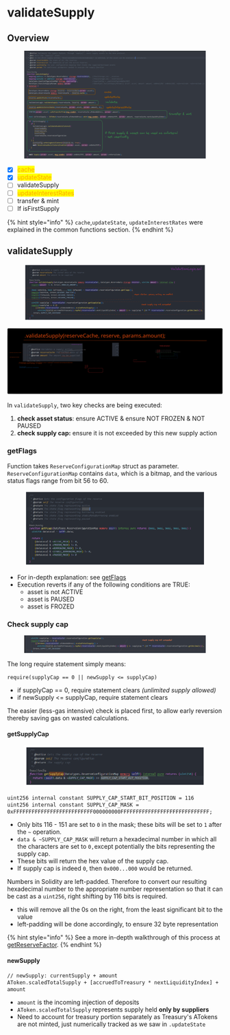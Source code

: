 # validateSupply

## Overview

<figure><img src="../../.gitbook/assets/image (73).png" alt=""><figcaption></figcaption></figure>

* [x] <mark style="color:orange;">cache</mark>
* [x] <mark style="color:orange;">updateState</mark>
* [ ] validateSupply
* [ ] <mark style="color:orange;">updateInterestRates</mark>
* [ ] transfer & mint
* [ ] If isFirstSupply

{% hint style="info" %}
`cache`,`updateState`, `updateInterestRates` were explained in the common functions section.
{% endhint %}

## validateSupply

<figure><img src="../../.gitbook/assets/image (133).png" alt=""><figcaption></figcaption></figure>

<img src="../../.gitbook/assets/file.excalidraw (16).svg" alt="" class="gitbook-drawing">

In `validateSupply`, two key checks are being executed:

1. **check asset status**: ensure ACTIVE & ensure NOT FROZEN & NOT PAUSED
2. **check supply cap:** ensure it is not exceeded by this new supply action

### getFlags

Function takes `ReserveConfigurationMap` struct as parameter. `ReserveConfigurationMap` contains `data`, which is a bitmap, and the various status flags range from bit 56 to 60.

<figure><img src="../../.gitbook/assets/image (75).png" alt=""><figcaption></figcaption></figure>

* For in-depth explanation: see [getFlags](validatesupply.md#getflags)&#x20;
* Execution reverts if any of the following conditions are TRUE:
  * asset is not ACTIVE
  * asset is PAUSED
  * asset is FROZED

### Check supply cap

<figure><img src="../../.gitbook/assets/image (134).png" alt=""><figcaption></figcaption></figure>

The long require statement simply means:

```solidity
require(supplyCap == 0 || newSupply <= supplyCap)
```

* if supplyCap == 0, require statement clears _(unlimited supply allowed)_
* if newSupply <= supplyCap, require statement clears

The easier (less-gas intensive) check is placed first, to allow early reversion thereby saving gas on wasted calculations.

#### getSupplyCap

<figure><img src="../../.gitbook/assets/image (153).png" alt=""><figcaption></figcaption></figure>

```solidity
uint256 internal constant SUPPLY_CAP_START_BIT_POSITION = 116
uint256 internal constant SUPPLY_CAP_MASK = 0xFFFFFFFFFFFFFFFFFFFFFFFFFF000000000FFFFFFFFFFFFFFFFFFFFFFFFFFFFF;
```

* Only bits 116 - 151 are set to `0` in the mask; these bits will be set to `1` after the `~` operation.
* `data & ~SUPPLY_CAP_MASK` will return a hexadecimal number in which all the characters are set to `0,`except potentially the bits representing the supply cap.
* These bits will return the hex value of the supply cap.
* If supply cap is indeed `0`, then `0x000...000` would be returned.

Numbers in Solidity are left-padded. Therefore to convert our resulting hexadecimal number to the appropriate number representation so that it can be cast as a `uint256`, right shifting by 116 bits is required.

* this will remove all the 0s on the right, from the least significant bit to the value
* left-padding will be done accordingly, to ensure 32 byte representation

{% hint style="info" %}
See a more in-depth walkthrough of this process at [getReserveFactor](../../primer/bitmap-and-masks/#getreservefactor).
{% endhint %}

#### newSupply

```solidity
// newSupply: currentSupply + amount
AToken.scaledTotalSupply + [accruedToTreasury * nextLiquidityIndex] + amount
```

* `amount` is the incoming injection of deposits
* `AToken.scaledTotalSupply` represents supply held **only by suppliers**
* Need to account for treasury portion separately as Treasury's ATokens are not minted, just numerically tracked as we saw in `.updateState`&#x20;
